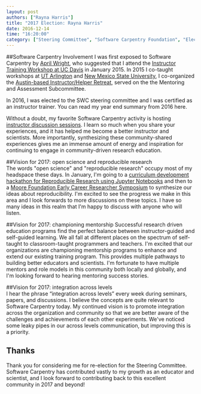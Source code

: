 ```yaml
---
layout: post
authors: ["Rayna Harris"]
title: "2017 Election: Rayna Harris"
date: 2016-12-14
time: "16:20:00"
category: ["Steering Committee", "Software Carpentry Foundation", "Election 2016"]
---
```


##Software Carpentry Involvement
I was first exposed to Software Carpentry by [April Wright](http://wrightaprilm.github.io/), who suggested that I attend the [Instructor Training Workshop at UC Davis](http://ivory.idyll.org/blog/2014-davis-swc-training.html) in January 2015. In 2015 I co-taught workshops at [UT Arlington](https://naupaka.github.io/2015-04-18-UT-Arlington/) and [New Mexico State
University](https://jarthurgross.github.io/2015-08-13-nmsu/), I co-organized the [Austin-based Instructor/Helper Retreat](https://etherpad.wikimedia.org/p/swc-instructor-retreat-2015-austin), served on the the Mentoring and Assessment Subcommittee. 

In 2016, I was elected to the SWC steering committee and I was certified as an instructor trainer. You can read my year end summary from 2016 here. 

Without a doubt, my favorite Software Carpentry activity is hosting [instructor discussion sessions](http://pad.software-carpentry.org/instructor-discussion). I learn so much when you share your experiences, and it has helped me become a better instructor and scientists. More importantly, synthesizing these community-shared experiences gives me an immense amount of energy and inspiration for continuing to engage in community-driven research education. 

##Vision for 2017: open science and reproducible research  
The words "open science" and "reproducible research" occupy most of my headspace these days. In January, I'm going to a [curriculum development hackathon for Reproducible Research using Jupyter Notebooks](https://github.com/Reproducible-Science-Curriculum/RR-Jupyter-Hackathon-Jan-2016/blob/master/Call-for-participation.md) and then to a [Moore Foundation Early Career Researcher Symposium](https://github.com/DDD-Moore/early-career-hawaii/blob/master/README.md) to synthesize our ideas about reproducibility. I'm excited to see the progress we make in this area and I look forwards to more discussions on these topics. I have so many ideas in this realm that I'm happy to discuss with anyone who will listen. 

##Vision for 2017: championing mentorship
Successful research driven education programs find the perfect balance between instructor-guided and self-guided learning. We all fall at different places on the spectrum of self-taught to classroom-taught programmers and teachers. I'm excited that our organizations are championing mentorship programs to enhance and extend our existing training program. This provides multiple pathways to building better educators and scientists. I'm fortunate to have multiple mentors and role models in this community both locally and globally, and I'm looking forward to hearing mentoring success stories.   

##Vision for 2017: integration across levels  
I hear the phrase “integration across levels” every week during seminars, papers, and discussions. I believe the concepts are quite relevant to Software Carpentry today. My continued vision is to promote integration across the organization and community so that we are better aware of the challenges and achievements of each other experiments. We've noticed some leaky pipes in our across levels communication, but improving this is a priority. 

## Thanks
Thank you for considering me for re-election for the Steering Committee. Software Carpentry has contributed vastly to my growth as an educator and scientist, and I look forward to contributing back to this excellent community in 2017 and beyond!
